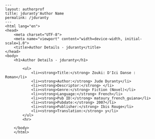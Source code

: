 
    ---
    layout: authorprof
    title: jduranty'Author Name 
    permalink: /jduranty
    ---
    <html lang="en">
    <head>
        <meta charset="UTF-8">
        <meta name="viewport" content="width=device-width, initial-scale=1.0">
        <title>Author Details - jduranty</title>
    </head>
    <body>
        <h1>Author Details - jduranty</h1>
        
            <ul>
                <li><strong>Title:</strong> Zouki: D'Ici Danse : Roman</li>
                <li><strong>Author:</strong> Jude Duranty</li>
                <li><strong>Descriptor:</strong> </li>
                <li><strong>Genre:</strong> Fiction (Novel)</li>
                <li><strong>Language:</strong> French</li>
                <li><strong>Pub ID:</strong> matoury_french_guiana</li>
                <li><strong>Pubdate:</strong> 2007</li>
                <li><strong>Publisher:</strong> Ibis Rouge</li>
                <li><strong>Translation:</strong> y</li>
            </ul>
            <hr>
            
        </body>
        </html>
        